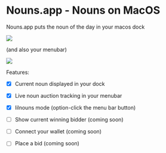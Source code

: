 # Nouns.app - Nouns on MacOS

Nouns.app puts the noun of the day in your macos dock

![](https://github.com/jaydenwindle/nounsapp/blob/c43e4f7c17b43f99c7f8c1b32b289c3441fcdf34/dock.png)

(and also your menubar)

![](https://github.com/jaydenwindle/nounsapp/blob/c43e4f7c17b43f99c7f8c1b32b289c3441fcdf34/menubar.png)

Features:
- [x] Current noun displayed in your dock
- [x] Live noun auction tracking in your menubar
- [x] lilnouns mode (option-click the menu bar button)
- [ ] Show current winning bidder (coming soon)
- [ ] Connect your wallet (coming soon)
- [ ] Place a bid (coming soon)

